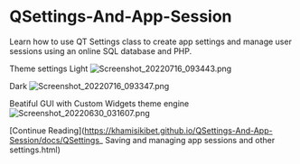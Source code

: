 # QSettings-And-App-Session
Learn how to use QT Settings class to create app settings and manage user sessions using an online SQL database and PHP.

Theme settings
Light
![Screenshot_20220716_093443.png](https://www.dropbox.com/s/22ks00mgzaq2qnf/Screenshot_20220716_093443.png?dl=0&raw=1)

Dark
![Screenshot_20220716_093347.png](https://www.dropbox.com/s/8ha901b79ruhjwq/Screenshot_20220716_093347.png?dl=0&raw=1)

Beatiful GUI with Custom Widgets theme engine
![Screenshot_20220630_031607.png](https://www.dropbox.com/s/688z81sm7vsh9m5/Screenshot_20220630_031607.png?dl=0&raw=1)

[Continue Reading](https://khamisikibet.github.io/QSettings-And-App-Session/docs/QSettings_ Saving and managing app sessions and other settings.html)





